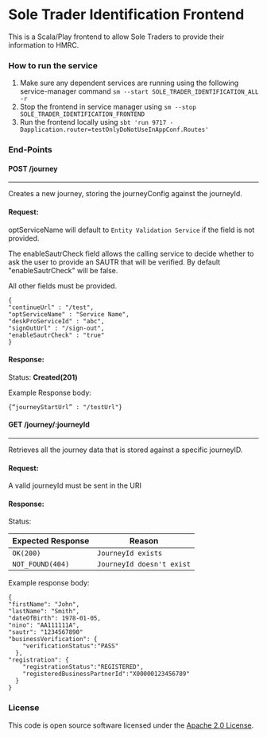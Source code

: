 
# Sole Trader Identification Frontend

This is a Scala/Play frontend to allow Sole Traders to provide their information to HMRC.

### How to run the service
1. Make sure any dependent services are running using the following service-manager command `sm --start SOLE_TRADER_IDENTIFICATION_ALL -r`
2. Stop the frontend in service manager using `sm --stop SOLE_TRADER_IDENTIFICATION_FRONTEND`
3. Run the frontend locally using
`sbt 'run 9717 -Dapplication.router=testOnlyDoNotUseInAppConf.Routes'`

### End-Points
#### POST /journey

---
Creates a new journey, storing the journeyConfig against the journeyId.
#### Request:

optServiceName will default to `Entity Validation Service` if the field is not provided.

The enableSautrCheck field allows the calling service to decide whether to ask the user to provide 
an SAUTR that will be verified. By default "enableSautrCheck" will be false.

All other fields must be provided. 

```
{
"continueUrl" : "/test",
"optServiceName" : "Service Name",
"deskProServiceId" : "abc",
"signOutUrl" : "/sign-out",
"enableSautrCheck" : "true"
}
```

#### Response:
Status: **Created(201)**

Example Response body:

```
{“journeyStartUrl” : "/testUrl"}
```

#### GET /journey/:journeyId

---
Retrieves all the journey data that is stored against a specific journeyID.
#### Request:
A valid journeyId must be sent in the URI

#### Response:
Status:

| Expected Response                       | Reason
|-----------------------------------------|------------------------------
| ```OK(200)```                           |  ```JourneyId exists```
| ```NOT_FOUND(404)```                    | ```JourneyId doesn't exist```

Example response body:
```
{
"firstName": "John",
"lastName": "Smith",
"dateOfBirth": 1978-01-05,
"nino": "AA111111A",
"sautr": "1234567890"
"businessVerification": {
    "verificationStatus":"PASS"
  },
"registration": {
    "registrationStatus":"REGISTERED",
    "registeredBusinessPartnerId":"X00000123456789"
  }
}
```

### License

This code is open source software licensed under the [Apache 2.0 License]("http://www.apache.org/licenses/LICENSE-2.0.html").
